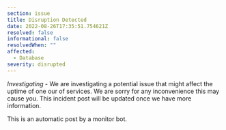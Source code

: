 ```yaml
---
section: issue
title: Disruption Detected
date: 2022-08-26T17:35:51.754621Z
resolved: false
informational: false
resolvedWhen: ""
affected:
  - Database
severity: disrupted
---
```

*Investigating* - We are investigating a potential issue that might affect the uptime of one our of services. We are sorry for any inconvenience this may cause you. This incident post will be updated once we have more information.

This is an automatic post by a monitor bot.
        